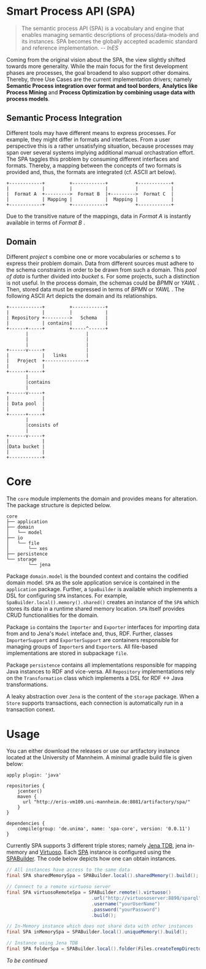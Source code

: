 # Smart Process API (SPA)

> The semantic process API (SPA) is a vocabulary and engine that enables 
> managing semantic descriptions of process/data-models and its instances. 
> SPA becomes the globally accepted academic standard and reference 
> implementation.
> -- <cite>InES</cite>

Coming from the original vision about the SPA, the view slightly shifted towards more generality. While the main focus for the first development phases are processes, the goal broadend to also support other domains. Thereby, three Use Cases are the current implementation drivers; namely **Semantic Process integration over format and tool borders**, **Analytics like Process Mining** and **Process Optimization by combining usage data with process models**.

## Semantic Process Integration

Different tools may have different means to express processes. For example, they might differ in formats and interfaces. From a user perspective this is a rather unsatisfying situation, because processes may span over several systems implying additional manual orchastration effort. The SPA taggles this problem by consuming different interfaces and formats. Thereby, a mapping between the concepts of two formats is provided and, thus, the formats are integrated (cf. ASCII art below).

```
+------------+         +------------+          +------------+
|            |         |            |          |            |
|  Format A  +--------->  Format B  |+--------->  Format C  |
|            | Mapping |            |  Mapping |            |
+------------+         +------------+          +------------+
```

Due to the transitive nature of the mappings, data in *Format A* is instantly available in terms of *Format B* .

## Domain

Different *project* s combine one or more vocabularies or *schema* s to express their problem domain. Data from different sources must adhere to the schema constraints in order to be drawn from such a domain. This *pool of data* is further divided into *bucket* s. For some projects, such a distinction is not useful. In the process domain, the schemas could be *BPMN* or *YAWL* . Then, stored data must be expressed in terms of *BPMN* or *YAWL* . The following ASCII Art depicts the domain and its relationships. 

```
+------------+         +------------+
|            |         |            |
| Repository +--------->   Schema   |
|            | contains|            |
+------+-----+         +-----^------+
       |                     |
       |                     |
       |                     |
+------v-----+               |
|            |   links       |
|   Project  +---------------+
|            |
+------+-----+
       |
       |contains
       |
+------v-----+
|            |
| Data pool  |
|            |
+------+-----+
       |
       |consists of
       |
+------v-----+
|            |
|Data bucket |
|            |
+------------+
```

# Core

The `core` module implements the domain and provides means for alteration. The package structure is depicted below.

```
core
├── application
├── domain
│   └── model
├── io
│   └── file
│       └── xes
├── persistence
└── storage
        └── jena
```

Package `domain.model` is the bounded context and contains the codified domain model. `SPA` as the sole application service is contained in the `application` package. Further, a `SpaBuilder` is available which implements a DSL for configuring `SPA` instances. For example, `SpaBuilder.local().memory().shared()` creates an instance of the `SPA` which stores its data in a runtime shared memory location. `SPA` itself provides CRUD functionalities for the domain.

Package `io` contains the `Importer` and `Exporter` interfaces for importing data from and to Jena's `Model` inteface and, thus, RDF. Further, classes `ImporterSupport` and `ExporterSupport` are containers responsible for managing groups of `Importer`s and `Exporter`s. All file-based implementations are stored in subpackage `file`.

Package `persistence` contains all implementations responsible for mapping Java instances to RDF and vice-versa. All `Repository` implementations rely on the `Transformation` class which implements a DSL for RDF <-> Java transformations.

A leaky abstraction over `Jena` is the content of the `storage` package. When a `Store` supports transactions, each connection is automatically run in a transaction conext.

# Usage 
You can either download the releases or use our artifactory instance located at the University of Mannheim. A minimal gradle build file is given below:
```
apply plugin: 'java'

repositories {
    jcenter()
    maven {
      url "http://eris-vm109.uni-mannheim.de:8081/artifactory/spa/"
    }
}

dependencies {
    compile(group: 'de.unima', name: 'spa-core', version: '0.0.11')
}
```


Currently SPA supports 3 different triple stores; namely [Jena TDB](https://jena.apache.org/documentation/tdb/), jena in-memory and [Virtuoso](http://virtuoso.openlinksw.com/). Each [SPA](../master/core/src/main/java/de/unima/core/application/SPA.java) instance is configured using the [SPABuilder](../master/core/src/main/java/de/unima/core/application/SPABuilder.java). The code below depicts how one can obtain instances.

```Java
// All instances have access to the same data
final SPA sharedMemorySpa = SPABuilder.local().sharedMemory().build();

// Connect to a remote virtuoso server
final SPA virtuosoRemoteSpa = SPABuilder.remote().virtuoso()
                               .url("http://virtuososerver:8890/sparql")
                               .username("yourUserName")
                               .password("yourPassword")
                               .build();

// In-Memory instance which does not share data with other instances
final SPA inMemorySpa = SPABuilder.local().uniqueMemory().build();

// Instance using Jena TDB
final SPA folderSpa = SPABuilder.local().folder(Files.createTempDirectory("TDB")).build();
```

*To be continued*
